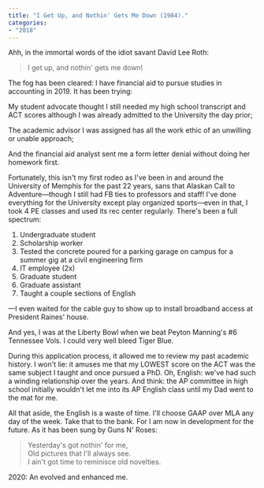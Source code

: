 ```yaml
---
title: "I Get Up, and Nothin' Gets Me Down (1984)."
categories:
- "2018"
---
```


Ahh, in the immortal words of the idiot savant David Lee Roth:

> I get up, and nothin' gets me down!

The fog has been cleared: I have financial aid to pursue studies in accounting in 2019.
It has been trying:

My student advocate thought I still needed my high school transcript and ACT scores although I was already admitted to the University the day prior;

The academic advisor I was assigned has all the work ethic of an unwilling or unable approach;

And the financial aid analyst sent me a form letter denial without doing her homework first.

Fortunately, this isn't my first rodeo as I've been in and around the University of Memphis for the past 22 years, sans that Alaskan Call to Adventure—though I still had FB ties to professors and staff! I've done everything for the University except play organized sports—even in that, I took 4 PE classes and used its rec center regularly. There's been a full spectrum:

1. Undergraduate student
2. Scholarship worker
3. Tested the concrete poured for a parking garage on campus for a summer gig at a civil engineering firm
4. IT employee (2x)
5. Graduate student
6. Graduate assistant
7. Taught a couple sections of English

—I even waited for the cable guy to show up to install broadband access at President Raines' house.

And yes, I was at the Liberty Bowl when we beat Peyton Manning's #6 Tennessee Vols. I could very well bleed Tiger Blue.

During this application process, it allowed me to review my past academic history. I won't lie: it amuses me that my LOWEST score on the ACT was the same subject I taught and once pursued a PhD. Oh, English: we've had such a winding relationship over the years. And think: the AP committee in high school initially wouldn't let me into its AP English class until my Dad went to the mat for me.

All that aside, the English is a waste of time. I'll choose GAAP over MLA any day of the week. Take that to the bank.
For I am now in development for the future. As it has been sung by Guns N' Roses:

> Yesterday's got nothin' for me,    
> Old pictures that I'll always see.    
> I ain't got time to reminisce old novelties.   

2020: An evolved and enhanced me.